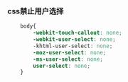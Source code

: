 <!--
 * @Description: In User Settings Edit
 * @Author: your name
 * @Date: 2019-10-15 12:49:34
 * @LastEditTime: 2019-10-15 12:51:53
 * @LastEditors: Please set LastEditors
 -->
### css禁止用户选择
```css
    body{
        -webkit-touch-callout: none;
        -webkit-user-select: none;
        -khtml-user-select: none;
        -moz-user-select: none;
        -ms-user-select: none;
        user-select: none;
    }
```
